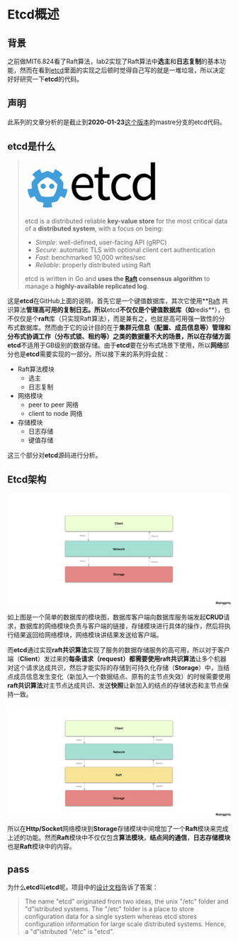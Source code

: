 # Etcd概述

## 背景

之前做MIT6.824看了Raft算法，lab2实现了Raft算法中**选主**和**日志复制**的基本功能，然而在看到[etcd](https://github.com/etcd-io/etcd)里面的实现之后顿时觉得自己写的就是一堆垃圾，所以决定好好研究一下**etcd**的代码。

## 声明

此系列的文章分析的是截止到**2020-01-23**[这个版本](https://github.com/etcd-io/etcd/tree/c3497c84ed7860fe3accbcd648d7bebfe49de02b)的mastre分支的etcd代码。

## etcd是什么

> ![](data:image/svg+xml;base64,PD94bWwgdmVyc2lvbj0iMS4wIiBlbmNvZGluZz0idXRmLTgiPz4NCjwhLS0gR2VuZXJhdG9yOiBB%0D%0AZG9iZSBJbGx1c3RyYXRvciAxNy4wLjAsIFNWRyBFeHBvcnQgUGx1Zy1JbiAuIFNWRyBWZXJzaW9u%0D%0AOiA2LjAwIEJ1aWxkIDApICAtLT4NCjwhRE9DVFlQRSBzdmcgUFVCTElDICItLy9XM0MvL0RURCBT%0D%0AVkcgMS4xLy9FTiIgImh0dHA6Ly93d3cudzMub3JnL0dyYXBoaWNzL1NWRy8xLjEvRFREL3N2ZzEx%0D%0ALmR0ZCI+DQo8c3ZnIHZlcnNpb249IjEuMSIgaWQ9IkxheWVyXzEiIHhtbG5zPSJodHRwOi8vd3d3%0D%0ALnczLm9yZy8yMDAwL3N2ZyIgeG1sbnM6eGxpbms9Imh0dHA6Ly93d3cudzMub3JnLzE5OTkveGxp%0D%0AbmsiIHg9IjBweCIgeT0iMHB4Ig0KCSB3aWR0aD0iMjk4cHgiIGhlaWdodD0iMTExcHgiIHZpZXdC%0D%0Ab3g9IjE1Ni41IDM0MC41IDI5OCAxMTEiIGVuYWJsZS1iYWNrZ3JvdW5kPSJuZXcgMTU2LjUgMzQw%0D%0ALjUgMjk4IDExMSIgeG1sOnNwYWNlPSJwcmVzZXJ2ZSI+DQo8Zz4NCgk8Zz4NCgkJPHBhdGggZmls%0D%0AbD0iIzQxOUVEQSIgZD0iTTIwMy4xNDQsMzk4Ljg1M2MwLDMuMjQtMi42MjgsNS44NjMtNS44NjMs%0D%0ANS44NjNjLTMuMjM3LDAtNS44NTgtMi42MjMtNS44NTgtNS44NjMNCgkJCWMwLTMuMjI2LDIuNjIy%0D%0ALTUuODU5LDUuODU4LTUuODU5QzIwMC41MTYsMzkyLjk5MywyMDMuMTQ0LDM5NS42MjcsMjAzLjE0%0D%0ANCwzOTguODUzeiIvPg0KCQk8cGF0aCBmaWxsPSIjNDE5RURBIiBkPSJNMjEwLjcyMiwzOTguODUz%0D%0AYzAsMy4yNDQsMi42MjQsNS44NjQsNS44NjMsNS44NjRjMy4yMzUsMCw1Ljg2My0yLjYyLDUuODYz%0D%0ALTUuODY0DQoJCQljMC0zLjIyOC0yLjYyOC01Ljg1OS01Ljg2My01Ljg1OUMyMTMuMzQ2LDM5Mi45%0D%0AOTMsMjEwLjcyMiwzOTUuNjI1LDIxMC43MjIsMzk4Ljg1M3oiLz4NCgkJPHBhdGggZmlsbD0iIzQx%0D%0AOUVEQSIgZD0iTTI1MC42MjMsNDA1LjIxMmMtMC40MjUsMC4wMzQtMC44NDUsMC4wNDktMS4yOTUs%0D%0AMC4wNDljLTIuNjE2LDAtNS4xNTItMC42MTItNy40NDEtMS43MzINCgkJCWMwLjc2LTQuMzc0LDEu%0D%0AMDg2LTguNzc1LDEuMDAyLTEzLjE2M2MtMi40ODItMy41OTItNS4zMTctNi45NzctOC41MTktMTAu%0D%0AMDk1YzEuMzg5LTIuNjA0LDMuNDQ0LTQuODQ1LDYuMDAzLTYuNDNsMS4xMDItMC42ODMNCgkJCWwt%0D%0AMC44Ni0wLjk3MWMtNC40MTctNC45Ny05LjY4Ni04LjgxNS0xNS42NjYtMTEuNDI2bC0xLjE5Mi0w%0D%0ALjUxOGwtMC4zMDMsMS4yNTdjLTAuNzE0LDIuOTM2LTIuMjAyLDUuNTg1LTQuMjQ4LDcuNzExDQoJ%0D%0ACQljLTMuOTMxLTIuMDg4LTguMDM4LTMuNzc3LTEyLjI3NC01LjA1NmMtNC4yMjYsMS4yNzYtOC4z%0D%0AMjksMi45Ni0xMi4yNTYsNS4wNDhjLTIuMDQtMi4xMjMtMy41MjItNC43NjgtNC4yMzEtNy42OTRs%0D%0ALTAuMzA4LTEuMjYxDQoJCQlsLTEuMTg4LDAuNTE2Yy01LjkwMSwyLjU3MS0xMS4zMTksNi41MjEt%0D%0AMTUuNjY1LDExLjQyMmwtMC44NTksMC45NzFsMS4xLDAuNjgyYzIuNTU2LDEuNTgsNC42LDMuODA4%0D%0ALDUuOTg5LDYuMzk2DQoJCQljLTMuMTksMy4xMDgtNi4wMjYsNi40ODQtOC41MDQsMTAuMDU4Yy0w%0D%0ALjA5Niw0LjM4MywwLjIxMiw4LjgxOCwwLjk3NiwxMy4yNWMtMi4yNzgsMS4xMS00Ljc5OCwxLjcx%0D%0ANy03LjM5NiwxLjcxNw0KCQkJYy0wLjQ1NSwwLTAuODgzLTAuMDE1LTEuMjk4LTAuMDQ5TDE2Miw0%0D%0AMDUuMTFsMC4xMiwxLjI5YzAuNjM2LDYuNTIyLDIuNjU4LDEyLjcyOSw2LjAyNiwxOC40NDJsMC42%0D%0ANTYsMS4xMTdsMC45ODQtMC44MzgNCgkJCWMyLjI4Ny0xLjkzOCw1LjA0Ny0zLjIyMiw3Ljk4NS0z%0D%0ALjczOGMxLjkzNywzLjk1Niw0LjIyOSw3LjY3Niw2LjgzNCwxMS4xM2M0LjE1MiwxLjQ1Miw4LjQ3%0D%0AOSwyLjUzOCwxMi45NDksMy4xODQNCgkJCWMwLjQyOSwyLjk1MiwwLjA4Nyw2LjAwOS0xLjA3OCw4%0D%0ALjgzNWwtMC40OTIsMS4xOThsMS4yNjQsMC4yOGMzLjIzNiwwLjcxNCw2LjUwMSwxLjA3Myw5Ljcw%0D%0AMiwxLjA3M2w5LjctMS4wNzNsMS4yNjUtMC4yOA0KCQkJbC0wLjQ5LTEuMTk4Yy0xLjE2NS0yLjgy%0D%0ANi0xLjUwOS01Ljg4OC0xLjA3NS04Ljg0NWM0LjQ0OC0wLjY0NSw4Ljc1OC0xLjcyOCwxMi44OTct%0D%0AMy4xNzRjMi42MDctMy40NTQsNC45MDMtNy4xNzksNi44MzktMTEuMTQNCgkJCWMyLjk0OCwwLjUx%0D%0AMiw1LjcyNywxLjc5Niw4LjAyNSwzLjc0MmwwLjk4NSwwLjgzNGwwLjY1Ny0xLjEwOGMzLjM3LTUu%0D%0ANzI2LDUuMzk1LTExLjkzLDYuMDE5LTE4LjQ0MWwwLjEyLTEuMjg5TDI1MC42MjMsNDA1LjIxMnoN%0D%0ACgkJCSBNMjIwLjgxNSw0MjAuOTc1Yy00LjU5MiwxLjI0NS05LjI1LDEuODc1LTEzLjg4MiwxLjg3%0D%0ANWMtNC42NDgsMC05LjMwMS0wLjYzLTEzLjg5My0xLjg3NWMtMi41Mi0zLjkxNC00LjUxMi04LjEw%0D%0AOC01Ljk0NC0xMi41MjQNCgkJCWMtMS40MjktNC4zOTctMi4yNjUtOS0yLjUwOC0xMy43NDFjMi45%0D%0ANjgtMy42NjgsNi4zNC02Ljg4MSwxMC4wNjctOS41ODNjMy43ODctMi43NTQsNy45MDUtNC45OTMs%0D%0AMTIuMjc4LTYuNjc5DQoJCQljNC4zNjUsMS42ODYsOC40NzcsMy45MTksMTIuMjUzLDYuNjYxYzMu%0D%0ANzQsMi43Miw3LjEyOSw1Ljk1NiwxMC4xMTEsOS42NDljLTAuMjU2LDQuNzEyLTEuMTA0LDkuMjkx%0D%0ALTIuNTMxLDEzLjY4DQoJCQlDMjI1LjMzNCw0MTIuODU0LDIyMy4zMzUsNDE3LjA2MSwyMjAuODE1%0D%0ALDQyMC45NzV6Ii8+DQoJPC9nPg0KCTxnPg0KCQk8cGF0aCBkPSJNMjg3LjU1NCwzNzAuMzI3YzE0%0D%0ALjcyNSwwLDIzLjAzOCwxMC41NjksMjMuMDM4LDI3LjA3NGMwLDIuMDE5LTAuMTIsMy45MTktMC4z%0D%0ANTcsNS4zNDNoLTM4Ljk1DQoJCQljMC43MTMsMTIuNDcsOC4xOTYsMjAuMzA4LDE5LjIzNywyMC4z%0D%0AMDhjNS40NjIsMCwxMC4wOTItMS43ODIsMTQuMzY4LTQuNTEzbDMuNDQzLDYuNDExYy00Ljk4Nywz%0D%0ALjIwNy0xMS4xNjIsNS45MzgtMTguOTk4LDUuOTM4DQoJCQljLTE1LjQzNywwLTI3LjY2OC0xMS4y%0D%0AOC0yNy42NjgtMzAuMTYzQzI2MS42NjcsMzgxLjg0NywyNzQuMzcxLDM3MC4zMjcsMjg3LjU1NCwz%0D%0ANzAuMzI3eiBNMzAyLjA0MiwzOTYuMzMyDQoJCQljMC0xMS43NTYtNS4yMjUtMTguMjg1LTE0LjI1%0D%0ALTE4LjI4NWMtOC4wNzUsMC0xNS40MzgsNi42NDgtMTYuNjI1LDE4LjI4NUgzMDIuMDQyeiIvPg0K%0D%0ACQk8cGF0aCBkPSJNMzIxLjYzMywzNzkuNzA4aC04LjU1di03LjM2Mmw5LjAyNC0wLjU5NGwxLjE4%0D%0AOS0xNi4xNDloOC4xOTF2MTYuMTQ5aDE1LjU1N3Y3Ljk1N2gtMTUuNTU3djMyLjA2Mg0KCQkJYzAs%0D%0ANy4xMjYsMi4yNTksMTEuMTYyLDguOTA3LDExLjE2MmMyLjAyLDAsNC42MzItMC44MzEsNi41MzIt%0D%0AMS41NDVsMS44OTcsNy4zNjRjLTMuMjA1LDEuMDY4LTcuMTIzLDIuMTM4LTEwLjY4NywyLjEzOA0K%0D%0ACQkJYy0xMi4zNDgsMC0xNi41MDYtNy44MzctMTYuNTA2LTE5LjIzN3YtMzEuOTQ1SDMyMS42MzN6%0D%0AIi8+DQoJCTxwYXRoIGQ9Ik0zNzguODcxLDM3MC4zMjdjNy42LDAsMTIuOTQyLDMuMjA3LDE2Ljg2%0D%0ALDYuODg4bC00Ljg2Nyw2LjI5MmMtMy40NDQtMi45NjYtNy4wMDYtNS4xMDQtMTEuNjM4LTUuMTA0%0D%0ADQoJCQljLTEwLjQ0OCwwLTE4LjA1LDkuMDIzLTE4LjA1LDIyLjMyM2MwLDEzLjE4Miw3LjI0NCwy%0D%0AMi4wODgsMTcuODEzLDIyLjA4OGM1LjQ2MiwwLDEwLjA5NS0yLjczMSwxMy41MzctNS44MThsNC4z%0D%0AOTQsNi40MTINCgkJCWMtNS4yMjUsNC42MzEtMTEuODc2LDcuNDgxLTE4Ljc2NCw3LjQ4MWMtMTUu%0D%0AMzE1LDAtMjcuMDcyLTExLjA0NC0yNy4wNzItMzAuMTYzQzM1MS4wODUsMzgxLjM3MSwzNjQuMDI4%0D%0ALDM3MC4zMjcsMzc4Ljg3MSwzNzAuMzI3DQoJCQl6Ii8+DQoJCTxwYXRoIGQ9Ik00MjQuNDcxLDM3%0D%0AMC4zMjdjNi42NDksMCwxMS4wNDIsMi40OTQsMTYuMTQ5LDYuNjUxbC0wLjQ3Ni05Ljg1NnYtMjIu%0D%0AMjA2SDQ1MHY4NC41NDZoLTguMDcybC0wLjgzNC02Ljc2OGgtMC4zNTUNCgkJCWMtNC41MTMsNC4z%0D%0AOTQtMTAuNjg2LDguMTk0LTE3LjQ1Niw4LjE5NGMtMTQuNDg3LDAtMjMuODY3LTEwLjkyNS0yMy44%0D%0ANjctMzAuMTYzQzM5OS40MTUsMzgxLjk2NSw0MTEuMjksMzcwLjMyNyw0MjQuNDcxLDM3MC4zMjd6%0D%0ADQoJCQkgTTQyNS40Miw0MjIuNjk0YzUuMzQzLDAsOS45NzYtMi42MTIsMTQuNzI1LTcuOTU0di0z%0D%0AMC4xNjRjLTQuODctNC4zOTMtOS4yNjItNi4wNTYtMTQuMDEyLTYuMDU2DQoJCQljLTkuMjYzLDAt%0D%0AMTYuNjI0LDguOTA1LTE2LjYyNCwyMi4wODhDNDA5LjUwOSw0MTQuMzgzLDQxNS4zMjYsNDIyLjY5%0D%0ANCw0MjUuNDIsNDIyLjY5NHoiLz4NCgk8L2c+DQo8L2c+DQo8L3N2Zz4NCg==)
>
> etcd is a distributed reliable **key-value store** for the most critical data of a **distributed system**, with a focus on being:
>
> - *Simple*: well-defined, user-facing API (gRPC)
> - *Secure*: automatic TLS with optional client cert authentication
> - *Fast*: benchmarked 10,000 writes/sec
> - *Reliable*: properly distributed using Raft
>
> etcd is written in Go and **uses the [Raft](https://raft.github.io/) consensus algorithm** to manage a **highly-available replicated log**.

这是**etcd**在GitHub上面的说明，首先它是一个键值数据库，其次它使用**[Raft](https://raft.github.io/) 共识算法**管理高可用的复制日志。所以**etcd**不仅仅是个键值数据库（如**redis**），也不仅仅是个**raft**库（只实现Raft算法），而是兼有之，也就是高可用强一致性的分布式数据库。然而由于它的设计目的在于**集群元信息（配置、成员信息等）管理和分布式协调工作（分布式锁、租约等）**之类的数据量不大的场景，所以在存储方面**etcd**不适用于GB级别的数据存储。由于**etcd**要在分布式场景下使用，所以**网络**部分也是**etcd**需要实现的一部分。所以接下来的系列将会就：

- Raft算法模块
  - 选主
  - 日志复制
- 网络模块
  - peer to peer 网络
  - client to node 网络
- 存储模块
  - 日志存储
  - 键值存储

这三个部分对**etcd**源码进行分析。

## Etcd架构

![image-20200426095512590](image-20200426095512590.png)

如上图是一个简单的数据库的模块图，数据库客户端向数据库服务端发起**CRUD**请求，数据库的网络模块负责与客户端的链接，存储模块进行具体的操作，然后将执行结果返回给网络模块，网络模块讲结果发送给客户端。

而**etcd**通过实现**raft共识算法**实现了服务的数据存储服务的高可用，所以对于客户端（**Client**）发过来的**每条请求（request）**都需要使用**raft共识算法**让多个机器对这个请求达成共识，然后才能实际的存储到可持久化存储（**Storage**）中，当结点成员信息发生变化（新加入一个数据结点、原有的主节点失效）的时候需要使用**raft共识算法**对主节点达成共识、发送**快照**让新加入的结点的存储状态和主节点保持一致。

![image-20200426095538298](image-20200426095538298.png)

所以在**Http/Socket**网络模块到**Storage**存储模块中间增加了一个**Raft**模块来完成上述的功能。然而**Raft**模块中不仅仅包含**算法模块**，**结点间的通信**，**日志存储模块**也是**Raft**模块中的内容。

## pass

为什么**etcd**叫**etcd**呢，项目中的[设计文档](https://github.com/etcd-io/etcd/blob/master/Documentation/learning/why.md)告诉了答案：

> The name "etcd" originated from two ideas, the unix "/etc" folder and "d"istributed systems. The "/etc" folder is a place to store configuration data for a single system whereas etcd stores configuration information for large scale distributed systems. Hence, a "d"istributed "/etc" is "etcd".